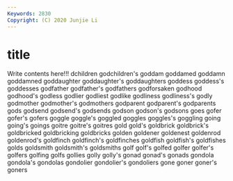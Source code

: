 ```yaml
---
Keywords: 2830
Copyright: (C) 2020 Junjie Li
---
```


# title

Write contents here!!!
dchildren 
godchildren's 
goddam
goddamed 
goddamn 
goddamned 
goddaughter 
goddaughter's 
goddaughters 
goddess 
goddess's 
goddesses 
godfather
godfather's 
godfathers 
godforsaken 
godhood 
godhood's 
godless 
godlier 
godliest 
godlike 
godliness
godliness's 
godly 
godmother 
godmother's 
godmothers 
godparent 
godparent's 
godparents 
gods 
godsend
godsend's 
godsends 
godson 
godson's 
godsons 
goes 
gofer 
gofer's 
gofers 
goggle
goggle's 
goggled 
goggles 
goggles's 
goggling 
going 
going's 
goings 
goitre 
goitre's
goitres 
gold 
gold's 
goldbrick 
goldbrick's 
goldbricked 
goldbricking 
goldbricks 
golden 
goldener
goldenest 
goldenrod 
goldenrod's 
goldfinch 
goldfinch's 
goldfinches 
goldfish 
goldfish's 
goldfishes 
golds
goldsmith 
goldsmith's 
goldsmiths 
golf 
golf's 
golfed 
golfer 
golfer's 
golfers 
golfing
golfs 
gollies 
golly 
golly's 
gonad 
gonad's 
gonads 
gondola 
gondola's 
gondolas
gondolier 
gondolier's 
gondoliers 
gone 
goner 
goner's 
goners 
